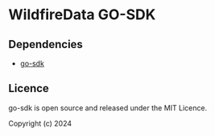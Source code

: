 # WildfireData GO-SDK

## Dependencies

- [go-sdk](https://github.com/ThinkingDataAnalytics/go-sdk)

## Licence

go-sdk is open source and released under the MIT Licence.

Copyright (c) 2024